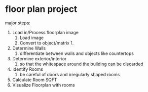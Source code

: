 # floor plan project

major steps:
1. Load in/Process floorplan image
   1. Load image
   2. Convert to object/matrix
      1. 
2. Determine Walls
   1. differentiate between walls and objects like countertops
3. Determine exterior/interior
   1. so that the whitespace around the building can be discarded
4. Identify Rooms
   1. be careful of doors and irregularly shaped rooms
5. Calculate Room SQFT
6. Visualize Floorplan with rooms
